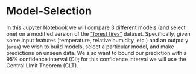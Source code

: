 # Model-Selection
In this Jupyter Notebook we will compare 3 different models (and select one) on a modified version of the ["forest fires"](https://archive.ics.uci.edu/ml/datasets/Forest+Fires) dataset.
Specifically, given some input features (temperature, relative humidity, etc.) and an output y (`area`) we wish to build models, select a particular model, and make predictions on unseen data.
We also want to bound our prediction with a 95% confidence interval (CI); for this confidence interval we will use the Central Limit Theorem (CLT).
